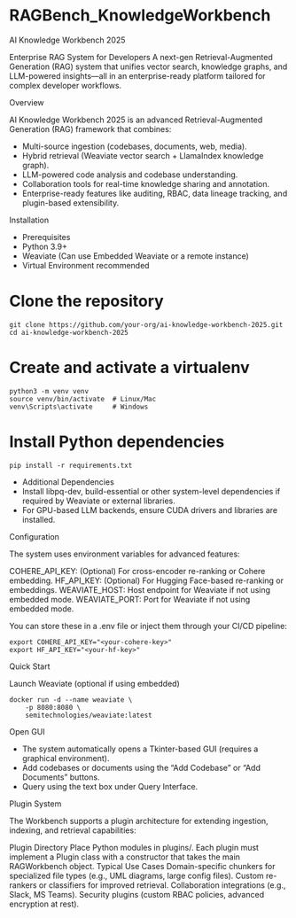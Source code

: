 # RAGBench_KnowledgeWorkbench

AI Knowledge Workbench 2025

Enterprise RAG System for Developers
A next-gen Retrieval-Augmented Generation (RAG) system that unifies vector search, knowledge graphs, and LLM-powered insights—all in an enterprise-ready platform tailored for complex developer workflows.

Overview

AI Knowledge Workbench 2025 is an advanced Retrieval-Augmented Generation (RAG) framework that combines:

* Multi-source ingestion (codebases, documents, web, media).
* Hybrid retrieval (Weaviate vector search + LlamaIndex knowledge graph).
* LLM-powered code analysis and codebase understanding.
* Collaboration tools for real-time knowledge sharing and annotation.
* Enterprise-ready features like auditing, RBAC, data lineage tracking, and plugin-based extensibility.

Installation

* Prerequisites
* Python 3.9+
* Weaviate (Can use Embedded Weaviate or a remote instance)
* Virtual Environment recommended

# Clone the repository
```
git clone https://github.com/your-org/ai-knowledge-workbench-2025.git
cd ai-knowledge-workbench-2025
```

# Create and activate a virtualenv
```
python3 -m venv venv
source venv/bin/activate  # Linux/Mac
venv\Scripts\activate     # Windows
```

# Install Python dependencies
```
pip install -r requirements.txt
```
* Additional Dependencies
* Install libpq-dev, build-essential or other system-level dependencies if required by Weaviate or external libraries.
* For GPU-based LLM backends, ensure CUDA drivers and libraries are installed.

Configuration

The system uses environment variables for advanced features:

COHERE_API_KEY: (Optional) For cross-encoder re-ranking or Cohere embedding.
HF_API_KEY: (Optional) For Hugging Face-based re-ranking or embeddings.
WEAVIATE_HOST: Host endpoint for Weaviate if not using embedded mode.
WEAVIATE_PORT: Port for Weaviate if not using embedded mode.

You can store these in a .env file or inject them through your CI/CD pipeline:

```
export COHERE_API_KEY="<your-cohere-key>"
export HF_API_KEY="<your-hf-key>"
```

Quick Start

Launch Weaviate (optional if using embedded)


```
docker run -d --name weaviate \
    -p 8080:8080 \
    semitechnologies/weaviate:latest
```

Open GUI
* The system automatically opens a Tkinter-based GUI (requires a graphical environment).
* Add codebases or documents using the “Add Codebase” or “Add Documents” buttons.
* Query using the text box under Query Interface.

Plugin System

The Workbench supports a plugin architecture for extending ingestion, indexing, and retrieval capabilities:

Plugin Directory
Place Python modules in plugins/. Each plugin must implement a Plugin class with a constructor that takes the main RAGWorkbench object.
Typical Use Cases
Domain-specific chunkers for specialized file types (e.g., UML diagrams, large config files).
Custom re-rankers or classifiers for improved retrieval.
Collaboration integrations (e.g., Slack, MS Teams).
Security plugins (custom RBAC policies, advanced encryption at rest).
